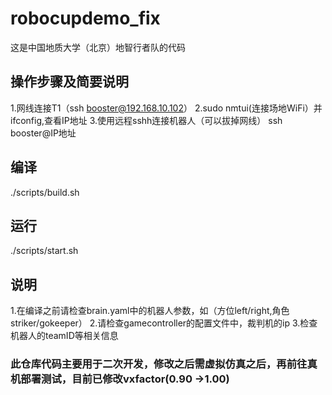 # robocupdemo_fix
这是中国地质大学（北京）地智行者队的代码

## 操作步骤及简要说明
 1.网线连接T1（ssh booster@192.168.10.102）
 2.sudo nmtui(连接场地WiFi）并ifconfig,查看IP地址
 3.使用远程sshh连接机器人（可以拔掉网线） ssh booster@IP地址

## 编译
./scripts/build.sh
## 运行
./scripts/start.sh

## 说明
1.在编译之前请检查brain.yaml中的机器人参数，如（方位left/right,角色striker/gokeeper）
2.请检查gamecontroller的配置文件中，裁判机的ip
3.检查机器人的teamID等相关信息

### 此仓库代码主要用于二次开发，修改之后需虚拟仿真之后，再前往真机部署测试，目前已修改vxfactor(0.90 ->1.00)

